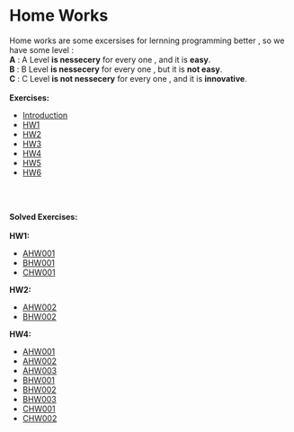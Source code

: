 # Home Works
Home works are some excersises for lernning programming better , so we have some level :<br/> **A** :   A Level **is nessecery** for every one , and it is **easy**.<br/> **B** :   B Level **is nessecery** for every one , but it is **not easy**.<br/> **C** :   C Level **is not nessecery** for every one , and it is **innovative**.
<br />
<br />
**Exercises:**
<br />
* [Introduction](https://github.com/MMovasaghi/Introduction-to-cpp/blob/master/Documents/Introduction.pdf)
* [HW1](https://github.com/MMovasaghi/Introduction-to-cpp/blob/master/HomeWorks/HW1/HW1.pdf)
* [HW2](https://github.com/MMovasaghi/Introduction-to-cpp/blob/master/HomeWorks/HW2/HW2.pdf)
* [HW3](https://github.com/MMovasaghi/Introduction-to-cpp/blob/master/HomeWorks/HW3/HW3.pdf)
* [HW4](https://github.com/MMovasaghi/Introduction-to-cpp/blob/master/HomeWorks/HW4/HW4.pdf)
* [HW5](https://github.com/MMovasaghi/Introduction-to-cpp/blob/master/HomeWorks/HW5/HW5.pdf)
* [HW6](https://github.com/MMovasaghi/Introduction-to-cpp/blob/master/HomeWorks/HW6/HW6.pdf)
<br />
<br />

**Solved Exercises:**
<br />
<br />
**HW1:**
* [AHW001](https://github.com/MMovasaghi/Introduction-to-cpp/tree/master/HomeWorks/HW1/Answers/AHW)
* [BHW001](https://github.com/MMovasaghi/Introduction-to-cpp/tree/master/HomeWorks/HW1/Answers/BHW)
* [CHW001](https://github.com/MMovasaghi/Introduction-to-cpp/tree/master/HomeWorks/HW1/Answers/CHW)

**HW2:**
* [AHW002](https://github.com/MMovasaghi/Introduction-to-cpp/tree/master/HomeWorks/HW2/Answers/AHW)
* [BHW002](https://github.com/MMovasaghi/Introduction-to-cpp/tree/master/HomeWorks/HW2/Answers/BHW)

**HW4:**
* [AHW001](https://github.com/MMovasaghi/Introduction-to-cpp/blob/master/HomeWorks/HW4/Answers/HW4_A_1.cpp)
* [AHW002](https://github.com/MMovasaghi/Introduction-to-cpp/blob/master/HomeWorks/HW4/Answers/HW4_A_2.cpp)
* [AHW003](https://github.com/MMovasaghi/Introduction-to-cpp/blob/master/HomeWorks/HW4/Answers/HW4_A_3.cpp)
* [BHW001](https://github.com/MMovasaghi/Introduction-to-cpp/blob/master/HomeWorks/HW4/Answers/HW4_B_1.cpp)
* [BHW002](https://github.com/MMovasaghi/Introduction-to-cpp/blob/master/HomeWorks/HW4/Answers/HW4_B_2.cpp)
* [BHW003](https://github.com/MMovasaghi/Introduction-to-cpp/blob/master/HomeWorks/HW4/Answers/HW4_B_3.cpp)
* [CHW001](https://github.com/MMovasaghi/Introduction-to-cpp/blob/master/HomeWorks/HW4/Answers/HW4_C_1.cpp)
* [CHW002](https://github.com/MMovasaghi/Introduction-to-cpp/blob/master/HomeWorks/HW4/Answers/HW4_C_2.cpp)
